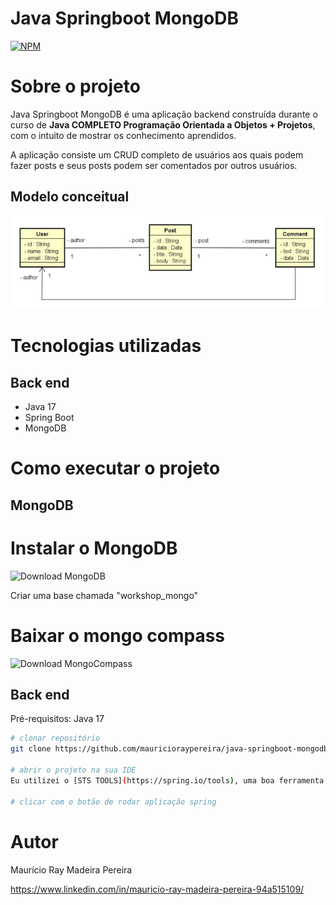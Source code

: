 # Java Springboot MongoDB
[![NPM](https://img.shields.io/npm/l/react)](https://github.com/mauricioraypereira/java-springboot-mongodb/blob/main/LICENSE) 

# Sobre o projeto

Java Springboot MongoDB é uma aplicação backend construída durante o curso de **Java COMPLETO Programação Orientada a Objetos + Projetos**, com o intuito de mostrar os conhecimento aprendidos.

A aplicação consiste um CRUD completo de usuários aos quais podem fazer posts e seus posts podem ser comentados por outros usuários.

## Modelo conceitual
![Modelo Conceitual](https://github.com/mauricioraypereira/java-spring-boot-mongodb/blob/master/assets/Diagrama.png)

# Tecnologias utilizadas
## Back end
- Java 17
- Spring Boot
- MongoDB

# Como executar o projeto

## MongoDB

# Instalar o MongoDB
![Download MongoDB](https://www.mongodb.com/try/download/shell)

Criar uma base chamada "workshop_mongo"

# Baixar o mongo compass
![Download MongoCompass](https://www.mongodb.com/try/download/compass)


## Back end
Pré-requisitos: Java 17

```bash
# clonar repositório
git clone https://github.com/mauricioraypereira/java-springboot-mongodb

# abrir o projeto na sua IDE
Eu utilizei o [STS TOOLS](https://spring.io/tools), uma boa ferramenta para se trabalhar com spring.

# clicar com o botão de rodar aplicação spring
```

# Autor

Maurício Ray Madeira Pereira

https://www.linkedin.com/in/mauricio-ray-madeira-pereira-94a515109/
